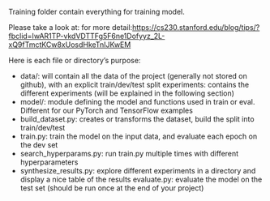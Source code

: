 Training folder contain everything for training model.  

Please take a look at: for more detail:https://cs230.stanford.edu/blog/tips/?fbclid=IwAR1TP-vkdVDTTFg5F6ne1Dofyyz_2L-xQ9fTmctKCw8xUosdHkeTnIJKwEM

Here is each file or directory’s purpose:

- data/: will contain all the data of the project (generally not stored on github), with an explicit train/dev/test split
experiments: contains the different experiments (will be explained in the following section)
- model/: module defining the model and functions used in train or eval. Different for our PyTorch and TensorFlow examples
- build_dataset.py: creates or transforms the dataset, build the split into train/dev/test
- train.py: train the model on the input data, and evaluate each epoch on the dev set
- search_hyperparams.py: run train.py multiple times with different hyperparameters
- synthesize_results.py: explore different experiments in a directory and display a nice table of the results
evaluate.py: evaluate the model on the test set (should be run once at the end of your project)




